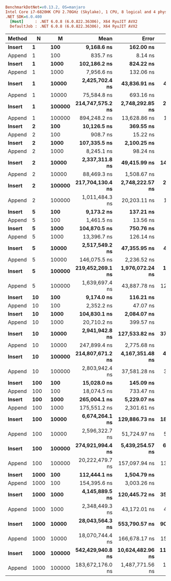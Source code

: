 ``` ini

BenchmarkDotNet=v0.13.2, OS=manjaro 
Intel Core i7-6820HK CPU 2.70GHz (Skylake), 1 CPU, 8 logical and 4 physical cores
.NET SDK=6.0.400
  [Host]     : .NET 6.0.8 (6.0.822.36306), X64 RyuJIT AVX2
  DefaultJob : .NET 6.0.8 (6.0.822.36306), X64 RyuJIT AVX2


```
| Method |    N |      M |             Mean |            Error |           StdDev |           Median |
|------- |----- |------- |-----------------:|-----------------:|-----------------:|-----------------:|
| **Insert** |    **1** |    **100** |       **9,168.6 ns** |        **162.00 ns** |        **270.66 ns** |       **9,103.6 ns** |
| Append |    1 |    100 |         835.7 ns |          8.14 ns |          7.62 ns |         836.6 ns |
| **Insert** |    **1** |   **1000** |     **102,186.2 ns** |        **824.22 ns** |        **770.98 ns** |     **102,187.3 ns** |
| Append |    1 |   1000 |       7,956.6 ns |        132.06 ns |        123.53 ns |       7,925.3 ns |
| **Insert** |    **1** |  **10000** |   **2,425,702.4 ns** |     **43,836.91 ns** |     **41,005.08 ns** |   **2,430,224.4 ns** |
| Append |    1 |  10000 |      75,584.8 ns |        693.16 ns |        614.47 ns |      75,784.8 ns |
| **Insert** |    **1** | **100000** | **214,747,575.2 ns** |  **2,748,292.85 ns** |  **2,570,754.84 ns** | **214,906,020.0 ns** |
| Append |    1 | 100000 |     894,248.2 ns |     13,628.86 ns |     12,081.63 ns |     893,349.1 ns |
| **Insert** |    **2** |    **100** |      **10,126.5 ns** |        **369.55 ns** |      **1,060.32 ns** |       **9,631.8 ns** |
| Append |    2 |    100 |         908.7 ns |         15.22 ns |         13.49 ns |         904.6 ns |
| **Insert** |    **2** |   **1000** |     **107,335.5 ns** |      **2,100.25 ns** |      **2,500.19 ns** |     **106,360.7 ns** |
| Append |    2 |   1000 |       8,245.1 ns |         98.24 ns |         87.08 ns |       8,232.1 ns |
| **Insert** |    **2** |  **10000** |   **2,337,311.8 ns** |     **49,415.99 ns** |    **145,704.18 ns** |   **2,262,962.9 ns** |
| Append |    2 |  10000 |      88,469.3 ns |      1,508.67 ns |      1,411.21 ns |      88,073.4 ns |
| **Insert** |    **2** | **100000** | **217,704,130.4 ns** |  **2,748,222.57 ns** |  **2,294,890.31 ns** | **218,105,512.0 ns** |
| Append |    2 | 100000 |   1,011,484.3 ns |     20,203.11 ns |     16,870.51 ns |   1,006,729.0 ns |
| **Insert** |    **5** |    **100** |       **9,173.2 ns** |        **137.21 ns** |        **121.63 ns** |       **9,142.6 ns** |
| Append |    5 |    100 |       1,461.5 ns |         13.56 ns |         10.59 ns |       1,465.5 ns |
| **Insert** |    **5** |   **1000** |     **104,870.5 ns** |        **750.76 ns** |        **626.92 ns** |     **105,049.0 ns** |
| Append |    5 |   1000 |      13,396.7 ns |        126.14 ns |        111.82 ns |      13,398.4 ns |
| **Insert** |    **5** |  **10000** |   **2,517,549.2 ns** |     **47,355.95 ns** |     **48,631.07 ns** |   **2,503,427.2 ns** |
| Append |    5 |  10000 |     146,075.5 ns |      2,236.52 ns |      2,092.04 ns |     145,571.6 ns |
| **Insert** |    **5** | **100000** | **219,452,269.1 ns** |  **1,976,072.24 ns** |  **1,650,109.81 ns** | **219,097,711.3 ns** |
| Append |    5 | 100000 |   1,639,697.4 ns |     43,887.78 ns |    129,404.12 ns |   1,636,084.2 ns |
| **Insert** |   **10** |    **100** |       **9,174.0 ns** |        **116.21 ns** |         **90.73 ns** |       **9,192.0 ns** |
| Append |   10 |    100 |       2,352.2 ns |         47.07 ns |        128.85 ns |       2,322.5 ns |
| **Insert** |   **10** |   **1000** |     **104,830.1 ns** |      **2,084.07 ns** |      **5,669.85 ns** |     **103,316.8 ns** |
| Append |   10 |   1000 |      20,710.2 ns |        399.57 ns |        598.06 ns |      20,520.2 ns |
| **Insert** |   **10** |  **10000** |   **2,941,942.8 ns** |    **127,533.82 ns** |    **376,036.33 ns** |   **2,780,476.0 ns** |
| Append |   10 |  10000 |     247,899.4 ns |      2,775.68 ns |      2,317.82 ns |     248,316.2 ns |
| **Insert** |   **10** | **100000** | **214,807,671.2 ns** |  **4,167,351.48 ns** |  **4,799,128.16 ns** | **213,644,027.5 ns** |
| Append |   10 | 100000 |   2,803,942.4 ns |     37,581.28 ns |     31,382.07 ns |   2,812,915.5 ns |
| **Insert** |  **100** |    **100** |      **15,028.0 ns** |        **145.09 ns** |        **135.72 ns** |      **15,030.2 ns** |
| Append |  100 |    100 |      18,074.5 ns |        733.47 ns |      2,139.56 ns |      17,320.1 ns |
| **Insert** |  **100** |   **1000** |     **265,004.1 ns** |      **5,229.07 ns** |      **7,157.61 ns** |     **263,324.5 ns** |
| Append |  100 |   1000 |     175,551.2 ns |      2,301.61 ns |      1,921.95 ns |     175,401.4 ns |
| **Insert** |  **100** |  **10000** |   **6,674,264.1 ns** |    **129,886.73 ns** |    **182,083.06 ns** |   **6,724,526.8 ns** |
| Append |  100 |  10000 |   2,596,322.7 ns |     51,724.97 ns |     53,117.74 ns |   2,576,780.2 ns |
| **Insert** |  **100** | **100000** | **274,921,994.4 ns** |  **5,439,254.57 ns** |  **6,475,045.65 ns** | **274,462,798.0 ns** |
| Append |  100 | 100000 |  20,222,479.7 ns |    157,097.94 ns |    139,263.23 ns |  20,223,169.6 ns |
| **Insert** | **1000** |    **100** |     **112,444.1 ns** |      **1,504.79 ns** |      **1,333.96 ns** |     **112,470.5 ns** |
| Append | 1000 |    100 |     154,395.6 ns |      3,003.26 ns |      2,662.31 ns |     154,336.5 ns |
| **Insert** | **1000** |   **1000** |   **4,145,889.5 ns** |    **120,445.72 ns** |    **355,136.93 ns** |   **4,194,355.5 ns** |
| Append | 1000 |   1000 |   2,348,449.3 ns |     43,172.01 ns |     40,383.12 ns |   2,335,725.4 ns |
| **Insert** | **1000** |  **10000** |  **28,043,564.3 ns** |    **553,790.57 ns** |    **909,893.78 ns** |  **27,886,077.7 ns** |
| Append | 1000 |  10000 |  18,070,744.4 ns |    166,678.17 ns |    155,910.87 ns |  18,027,174.5 ns |
| **Insert** | **1000** | **100000** | **542,429,940.8 ns** | **10,624,482.96 ns** | **11,809,084.66 ns** | **547,538,037.0 ns** |
| Append | 1000 | 100000 | 183,672,176.0 ns |  1,487,771.56 ns |  1,242,356.63 ns | 183,611,200.7 ns |

